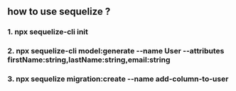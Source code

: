 ## how to use sequelize ?

### 1. npx sequelize-cli init

### 2. npx sequelize-cli model:generate --name User --attributes firstName:string,lastName:string,email:string

### 3. npx sequelize migration:create --name add-column-to-user

